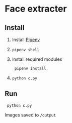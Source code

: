 # Face extracter

## Install

1. Install [Pipenv](https://github.com/pypa/pipenv)
2.     pipenv shell
3. Install required modules

        pipenv install 
4.     python c.py

## Run

     python c.py

Images saved to `/output`